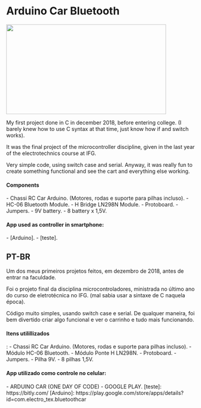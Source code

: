 # Arduino Car Bluetooth

<img src="https://raw.githubusercontent.com/lucabenetti/ArduinoCarBluetooth/master/photo.jpg" data-canonical-src="https://raw.githubusercontent.com/lucabenetti/ArduinoCarBluetooth/master/photo.jpg" width="427" height="240" />

My first project done in C in december 2018, before entering college. (I barely knew how to use C syntax at that time, just know how if and switch works).

It was the final project of the microcontroller discipline, given in the last year of the electrotechnics course at IFG. 

Very simple code, using switch case and serial. Anyway, it was really fun to create something functional and see the cart and everything else working.

<h4>Components</h4>
- Chassi RC Car Arduino. (Motores, rodas e suporte para pilhas incluso).
- HC-06 Bluetooth Module.
- H Bridge LN298N Module.
- Protoboard.
- Jumpers.
- 9V battery.
- 8 battery x 1,5V.

<h4>App used as controller in smartphone:</h4>
- [Arduino].
- [teste].

PT-BR
------

Um dos meus primeiros projetos feitos, em dezembro de 2018, antes de entrar na faculdade. 

Foi o projeto final da disciplina microcontroladores, ministrada no último ano do curso de eletrotécnica no IFG. (mal sabia usar a sintaxe de C naquela época). 

Código muito simples, usando switch case e serial. De qualquer maneira, foi bem divertido criar algo funcional e ver o carrinho e tudo mais funcionando.

<h4>Itens utilillizados</h4>:
- Chassi RC Car Arduino. (Motores, rodas e suporte para pilhas incluso).
- Módulo HC-06 Bluetooth.
- Módulo Ponte H LN298N.
- Protoboard.
- Jumpers.
- Pilha 9V.
- 8 pilhas 1,5V.

<h4>App utilizado como controle no celular:</h4>
- ARDUINO CAR (ONE DAY OF CODE) - GOOGLE PLAY.
[teste]: https://bitly.com/
[Arduino]: https://play.google.com/store/apps/details?id=com.electro_tex.bluetoothcar
